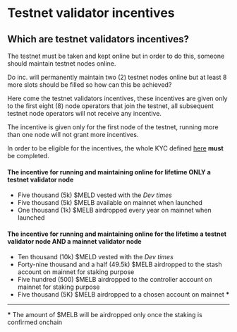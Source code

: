 # Testnet validator incentives

## Which are testnet validators incentives?

The testnet must be taken and kept online but in order to do this, someone should maintain testnet nodes online.

Do inc. will permanently maintain two (2) testnet nodes online but at least 8 more slots should be filled so how can this be achieved?

Here come the testnet validators incentives, these incentives are given only to the first eight (8) node operators that join the testnet, all subsequent testnet node operators will not receive any incentive.

The incentive is given only for the first node of the testnet, running more than one node will not grant more incentives.

In order to be eligible for the incentives, the whole KYC defined [here](become-a-node-operator.md#how-to-participate) **must** be completed.

#### The incentive for running and maintaining online for lifetime ONLY a testnet validator node

* Five thousand (5k) $MELD vested with the _Dev times_
* Five thousand (5k) $MELB available on mainnet when launched
* One thousand (1k) $MELB airdropped every year on mainnet when launched

#### The incentive for running and maintaining online for the lifetime a testnet validator node AND a mainnet validator node

* Ten thousand (10k) $MELD vested with the _Dev times_
* Forty-nine thousand and a half (49.5k) $MELB airdropped to the stash account on mainnet for staking purpose
* Five hundred (500) $MELB airdropped to the controller account on mainnet for staking purpose
* Five thousand (5K) $MELB airdropped to a chosen account on mainnet **\***

****

**\*** The amount of $MELB will be airdropped only once the staking is confirmed onchain
